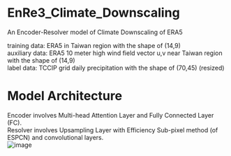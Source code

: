 # EnRe3_Climate_Downscaling
An Encoder-Resolver model of Climate Downscaling of ERA5 </br>

training data: ERA5 in Taiwan region with the shape of (14,9)</br> 
auxiliary data: ERA5 10 meter high wind field vector u,v near Taiwan region with the shape of (14,9)</br>
label data: TCCIP grid daily precipitation with the shape of (70,45) (resized)</br>

# Model Architecture
Encoder involves Multi-head Attention Layer and Fully Connected Layer (FC). </br>
Resolver involves Upsampling Layer with Efficiency Sub-pixel method (of ESPCN) and convolutional layers. </br>
![image](https://github.com/AugChiang/EnRe3_Climate_Downscaling/blob/main/arch.png)
